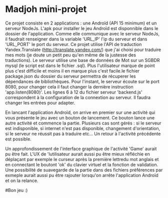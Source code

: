 # Madjoh mini-projet

Ce projet consiste en 2 applications : une Androïd (API 15 minimum) et un serveur NodeJs.
L'apk pour installer le jeu Androïd est disponnible dans le dossier de l'application. Comme elle communique 
avec le serveur NodeJs, il faudrait renseigner dans la variable 'URL_IP' l'ip du serveur et dans 
'URL_PORT' le port du serveur.
Ce projet utilise l'API de traduction Yandex.Translate (http://translate.yandex.com/) que j'ai choisi pour
traduire mes mots (je doute un petit peu qu'en même de la justesse des traductions). Le
serveur utilise une base de données de Mot sur un SGBDR mysql (le script est dans le fichier .sql). Plus
l'utilisateur marque de point plus c'est difficile et moins il en marque plus c'est facile.le fichier 
package.json du dossier du serveur permettra de récuperer les dépendances de bibliothèques. Pour l'instant,
le serveur écoute sur le port 8080, pour changer cela il faut changer la dernière instruction 'app.listen(8080)'.
Les lignes 6 à 12 du fichier serveur 'backend.js' correspondent à la configuration de la connextion au serveur.
Il faudra changer les entrées pour adapter.

En lancant l'application Androïd, on arrive en premier sur une activité qui vous présente le jeu avec 
un bouton de lancement. Ce bouton lance une autre activité et commence la partie. Plusieurs cas sont gérés :
si le serveur est indisponible, si internet n'est pas disponible, changement d'orientation, si le serveur 
ne réussit pas à traduire etc...
Un retour à l'activité précédente est possible.

Un approfondissement de l'interface graphique de l'activité 'Game' aurait pu être fait. L'UX de 'lutilisateur
aurait aussi pu être mieux réfléchie en déplaçant par exemple le curseur après la première lettredu mot anglais
et en connectant le boutont 'ok' du clavier virtuel et la fonction de validation. Une possibilité de suavegarde
de la partie dans des fichiers préférences par exmeple aurait aussi pu être rajouter lorsqu'on arrête 
l'application Androïd et on la relance.

#Bon jeu :)
